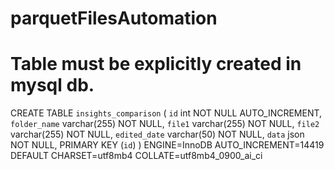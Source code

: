 # parquetFilesAutomation

# Table must be explicitly created in mysql db.

CREATE TABLE `insights_comparison` (
  `id` int NOT NULL AUTO_INCREMENT,
  `folder_name` varchar(255) NOT NULL,
  `file1` varchar(255) NOT NULL,
  `file2` varchar(255) NOT NULL,
  `edited_date` varchar(50) NOT NULL,
  `data` json NOT NULL,
  PRIMARY KEY (`id`)
) ENGINE=InnoDB AUTO_INCREMENT=14419 DEFAULT CHARSET=utf8mb4 COLLATE=utf8mb4_0900_ai_ci
